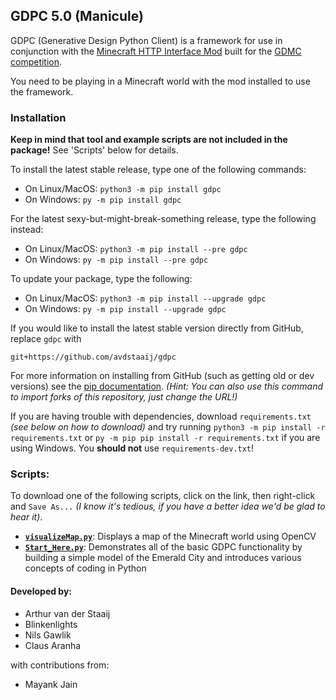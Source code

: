 ## GDPC 5.0 (Manicule)

GDPC (Generative Design Python Client) is a framework for use in conjunction with the [Minecraft HTTP Interface Mod](https://github.com/Niels-NTG/gdmc_http_interface) built for the [GDMC competition](https://gendesignmc.engineering.nyu.edu).

You need to be playing in a Minecraft world with the mod installed to use the framework.

### Installation
**Keep in mind that tool and example scripts are not included in the package!** See 'Scripts' below for details.

To install the latest stable release, type one of the following commands:
- On Linux/MacOS: `python3 -m pip install gdpc`
- On Windows: `py -m pip install gdpc`

For the latest sexy-but-might-break-something release, type the following instead:
- On Linux/MacOS: `python3 -m pip install --pre gdpc`
- On Windows: `py -m pip install --pre gdpc`

To update your package, type the following:
- On Linux/MacOS: `python3 -m pip install --upgrade gdpc`
- On Windows: `py -m pip install --upgrade gdpc`

If you would like to install the latest stable version directly from GitHub, replace `gdpc` with

`git+https://github.com/avdstaaij/gdpc`

For more information on installing from GitHub (such as getting old or dev versions) see the [pip documentation](https://pip.pypa.io/en/stable/topics/vcs-support/).
*(Hint: You can also use this command to import forks of this repository, just change the URL!)*

If you are having trouble with dependencies, download `requirements.txt` *(see below on how to download)* and try running `python3 -m pip install -r requirements.txt` or `py -m pip pip install -r requirements.txt` if you are using Windows. You **should not** use `requirements-dev.txt`!

### Scripts:
To download one of the following scripts, click on the link, then right-click and `Save As...` *(I know it's tedious, if you have a better idea we'd be glad to hear it)*.

- [**`visualizeMap.py`**](examples/visualizeMap.py): Displays a map of the Minecraft world using OpenCV
- [**`Start_Here.py`**](examples/Start_Here.py): Demonstrates all of the basic GDPC functionality by building a simple model of the Emerald City and introduces various concepts of coding in Python

#### Developed by:
- Arthur van der Staaij
- Blinkenlights
- Nils Gawlik
- Claus Aranha

with contributions from:
- Mayank Jain
